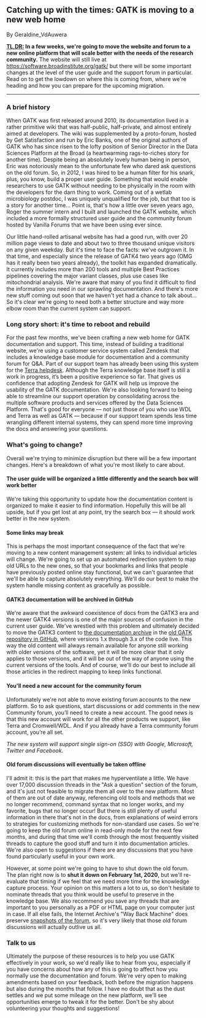 ## Catching up with the times: GATK is moving to a new web home

By Geraldine_VdAuwera

<p><strong><a rel="nofollow" href="https://www.dictionary.com/e/acronyms/tldr/">TL,DR:</a> In a few weeks, we're going to move the website and forum to a new online platform that will scale better with the needs of the research community.</strong> The website will still live at <a href="https://software.broadinstitute.org/gatk/" rel="nofollow">https://software.broadinstitute.org/gatk/</a> but there will be some important changes at the level of the user guide and the support forum in particular. Read on to get the lowdown on where this is coming from, where we're heading and how you can prepare for the upcoming migration.</p>

<hr></hr><h3>A brief history</h3>

<p>When GATK was first released around 2010, its documentation lived in a rather primitive wiki that was half-public, half-private, and almost entirely aimed at developers. The wiki was supplemented by a proto-forum, hosted by Get Satisfaction and run by Eric Banks, one of the original authors of GATK who has since risen to the lofty position of Senior Director in the Data Sciences Platform at the Broad (a heartwarming rags-to-riches story for another time). Despite being an absolutely lovely human being in person, Eric was notoriously mean to the unfortunate few who dared ask questions on the old forum. So, in 2012, I was hired to be a human filter for his snark, plus, you know, build a proper user guide. Something that would enable researchers to use GATK without needing to be physically in the room with the developers for the darn thing to work. Coming out of a wetlab microbiology postdoc, I was uniquely unqualified for the job, but that too is a story for another time... Point is, that's how a little over seven years ago, Roger the summer intern and I built and launched the GATK website, which included a more formally structured user guide and the community forum hosted by Vanilla Forums that we have been using ever since.</p>

<p>Our little hand-rolled artisanal website has had a good run, with over 20 million page views to date and about two to three thousand unique visitors on any given weekday. But it's time to face the facts: we've outgrown it. In that time, and especially since the release of GATK4 two years ago (OMG has it really been two years already), the toolkit has expanded dramatically. It currently includes more than 200 tools and multiple Best Practices pipelines covering the major variant classes, plus use cases like mitochondrial analysis. We're aware that many of you find it difficult to find the information you need in our sprawling documentation. And there's more new stuff coming out soon that we haven't yet had a chance to talk about... So it's clear we're going to need both a better structure and way more elbow room than the current system can support.</p>

<h3>Long story short: it's time to reboot and rebuild</h3>

<p>For the past few months, we've been crafting a new web home for GATK documentation and support. This time, instead of building a traditional website, we're using a customer service system called Zendesk that includes a knowledge base module for documentation and a community forum for Q&amp;A. Part of our support team has already been using this system for the <a rel="nofollow" href="https://support.terra.bio/">Terra helpdesk</a>. Although the Terra knowledge base itself is still a work in progress, it’s been a positive experience so far. That gives us confidence that adopting Zendesk for GATK will help us improve the usability of the GATK documentation. We're also looking forward to being able to streamline our support operation by consolidating across the multiple software products and services offered by the Data Sciences Platform. That's good for everyone — not just those of you who use WDL and Terra as well as GATK — because if our support team spends less time wrangling different internal systems, they can spend more time improving the docs and answering your questions.</p>

<h3>What's going to change?</h3>

<p>Overall we're trying to minimize disruption but there will be a few important changes. Here's a breakdown of what you're most likely to care about.</p>

<h4>The user guide will be organized a little differently and the search box will work better</h4>

<p>We're taking this opportunity to update how the documentation content is organized to make it easier to find information. Hopefully this will be all upside, but if you get lost at any point, try the search box — it should work better in the new system.</p>

<h4>Some links may break</h4>

<p>This is perhaps the most important consequence of the fact that we're moving to a new content management system: all links to individual articles will change. We're going to set up an automated redirection system to map old URLs to the new ones, so that your bookmarks and links that people have previously posted online stay functional, but we can't guarantee that we'll be able to capture absolutely everything. We'll do our best to make the system handle missing content as gracefully as possible.</p>

<h4>GATK3 documentation will be archived in GitHub</h4>

<p>We're aware that the awkward coexistence of docs from the GATK3 era and the newer GATK4 versions is one of the major sources of confusion in the current user guide. We've wrestled with this problem and ultimately decided to move the GATK3 content to <a rel="nofollow" href="https://github.com/broadgsa/gatk-protected/tree/master/doc_archive">the documentation archive</a> in the <a rel="nofollow" href="https://github.com/broadgsa/gatk-protected">old GATK repository in GitHub</a>, where versions 1.x through 3.x of the code live. This way the old content will always remain available for anyone still working with older versions of the software, yet it will be more clear that it only applies to those versions, and it will be out of the way of anyone using the current versions of the tools. And of course, we'll do our best to include all those articles in the redirect mapping to keep links functional.</p>

<h4>You'll need a new account for the community forum</h4>

<p>Unfortunately we're not able to move existing forum accounts to the new platform. So to ask questions, start discussions or add comments in the new Community forum, you’ll need to create a new account. The good news is that this new account will work for all the other products we support, like Terra and Cromwell/WDL. And if you already have a Terra community forum account, you’re all set.</p>

<p><em>The new system will support single sign-on (SSO) with Google, Microsoft, Twitter and Facebook.</em></p>

<h4>Old forum discussions will eventually be taken offline</h4>

<p>I'll admit it: this is the part that makes me hyperventilate a little. We have over 17,000 discussion threads in the "Ask a question" section of the forum, and it's just not feasible to migrate them all over to the new platform. Most of them are out of date anyway, referencing old tools and methods that we no longer recommend, command syntax that no longer works, and my favorite, bugs that no longer occur! But there is still plenty of useful information in there that's not in the docs, from explanations of weird errors to strategies for customizing methods for non-standard use cases. So we're going to keep the old forum online in read-only mode for the next few months, and during that time we'll comb through the most frequently visited threads to capture the good stuff and turn it into documentation articles. We're also open to suggestions if there are any discussions that you have found particularly useful in your own work.</p>

<p>However, at some point we're going to have to shut down the old forum. The plan right now is to <strong>shut it down on February 1st, 2020</strong>, but we'll re-evaluate that timing if we feel that we need more time for the knowledge capture process. Your opinion on this matters a lot to us, so don't hesitate to nominate threads that you think would be useful to preserve in the knowledge base. We also recommend you save any threads that are important to you personally as a PDF or HTML page on your computer just in case. If all else fails, the Internet Archive's "Way Back Machine" does preserve <a rel="nofollow" href="https://web.archive.org/web/*/gatk%20forum">snapshots of the forum</a>, so it's very likely that those old forum discussions will actually outlive us all.</p>

<h3>Talk to us</h3>

<p>Ultimately the purpose of these resources is to help you use GATK effectively in your work, so we'd really like to hear from you, especially if you have concerns about how any of this is going to affect how you normally use the documentation and forum. We're very open to making amendments based on your feedback, both before the migration happens but also during the months that follow. I have no doubt that as the dust settles and we put some mileage on the new platform, we'll see opportunities emerge to tweak it for the better. Don't be shy about volunteering your thoughts and suggestions!</p>
